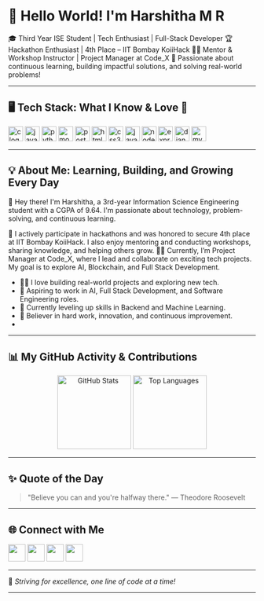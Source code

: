# 👋 Hello World! I'm Harshitha M R


🎓 Third Year ISE Student | Tech Enthusiast | Full-Stack Developer
🏆 Hackathon Enthusiast | 4th Place – IIT Bombay KoiiHack
👩‍🏫 Mentor & Workshop Instructor | Project Manager at Code_X
🌟 Passionate about continuous learning, building impactful solutions, and solving real-world problems!

---


## 🖥️ Tech Stack: What I Know & Love 💙

<div align="left">
  <img src="https://cdn.jsdelivr.net/gh/devicons/devicon/icons/c/c-original.svg" height="30" alt="c logo" />
  <img src="https://cdn.jsdelivr.net/gh/devicons/devicon/icons/java/java-original.svg" height="30" alt="java logo" />
  <img src="https://cdn.jsdelivr.net/gh/devicons/devicon/icons/python/python-original.svg" height="30" alt="python logo" />
  <img src="https://cdn.jsdelivr.net/gh/devicons/devicon/icons/mongodb/mongodb-original.svg" height="30" alt="mongodb logo" />
  <img src="https://cdn.jsdelivr.net/gh/devicons/devicon/icons/postgresql/postgresql-original.svg" height="30" alt="postgresql logo" />
  <img src="https://cdn.jsdelivr.net/gh/devicons/devicon/icons/html5/html5-original.svg" height="30" alt="html5 logo" />
  <img src="https://cdn.jsdelivr.net/gh/devicons/devicon/icons/css3/css3-original.svg" height="30" alt="css3 logo" />
  <img src="https://cdn.jsdelivr.net/gh/devicons/devicon/icons/javascript/javascript-original.svg" height="30" alt="javascript logo" />
  <img src="https://cdn.jsdelivr.net/gh/devicons/devicon/icons/nodejs/nodejs-original.svg" height="30" alt="nodejs logo" />
  <img src="https://cdn.jsdelivr.net/gh/devicons/devicon/icons/express/express-original.svg" height="30" alt="express logo" />
  <img src="https://cdn.jsdelivr.net/gh/devicons/devicon/icons/django/django-plain.svg" height="30" alt="django logo" />
  <img src="https://cdn.jsdelivr.net/gh/devicons/devicon/icons/mysql/mysql-original.svg" height="30" alt="mysql logo" />
</div>

---



## 💡 About Me: Learning, Building, and Growing Every Day

👋 Hey there! I'm Harshitha, a 3rd-year Information Science Engineering student with a CGPA of 9.64. I'm passionate about technology, problem-solving, and continuous learning.

🚀 I actively participate in hackathons and was honored to secure 4th place at IIT Bombay KoiiHack. I also enjoy mentoring and conducting workshops, sharing knowledge, and helping others grow.
👩‍💻 Currently, I’m Project Manager at Code_X, where I lead and collaborate on exciting tech projects. My goal is to explore AI, Blockchain, and Full Stack Development.

- 👩‍💻 I love building real-world projects and exploring new tech.
- 🚀 Aspiring to work in AI, Full Stack Development, and Software Engineering roles.
- 🌱 Currently leveling up skills in Backend and Machine Learning.
- 🌟 Believer in hard work, innovation, and continuous improvement.
- 

---


## 📊 My GitHub Activity & Contributions

<div align="center">
  <img src="https://github-readme-stats.vercel.app/api?username=harshitha-mr&show_icons=true&theme=radical&count_private=true" height="150" alt="GitHub Stats" />
  <img src="https://github-readme-stats.vercel.app/api/top-langs/?username=harshitha-mr&layout=compact&theme=radical&langs_count=8" height="150" alt="Top Languages" />
</div>

---



## ✨ Quote of the Day

> "Believe you can and you're halfway there." — Theodore Roosevelt

---

## 🌐 Connect with Me

<div align="left">
  <a href="https://www.linkedin.com/in/harshitha-mr-1b2a95267/" target="_blank"><img src="https://img.shields.io/badge/LinkedIn-0077B5?style=for-the-badge&logo=linkedin&logoColor=white" height="35" /></a>
  <a href="mailto:harshithamr461@gmail.com" target="_blank"><img src="https://img.shields.io/badge/Gmail-D14836?style=for-the-badge&logo=gmail&logoColor=white" height="35" /></a>
  <a href="https://www.instagram.com/harshi_tha_mr/" target="_blank"><img src="https://img.shields.io/badge/Instagram-E4405F?style=for-the-badge&logo=instagram&logoColor=white" height="35" /></a>
  <a href="https://discordapp.com/users/yourdiscordid" target="_blank"><img src="https://img.shields.io/badge/Discord-7289DA?style=for-the-badge&logo=discord&logoColor=white" height="35" /></a>
</div>

---

🚀 *Striving for excellence, one line of code at a time!*

---
